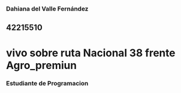 ### Dahiana del Valle Fernández ###
## 42215510 ###
# vivo sobre ruta Nacional 38 frente Agro_premiun

### Estudiante de Programacion ###
